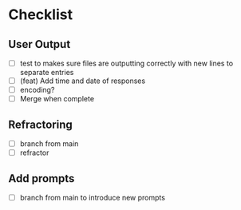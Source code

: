 # Checklist

## User Output
- [ ] test to makes sure files are outputting correctly with new lines to separate entries
- [ ] (feat) Add time and date of responses
- [ ] encoding? 
- [ ] Merge when complete

## Refractoring
- [ ] branch from main
- [ ] refractor

## Add prompts
- [ ] branch from main to introduce new prompts